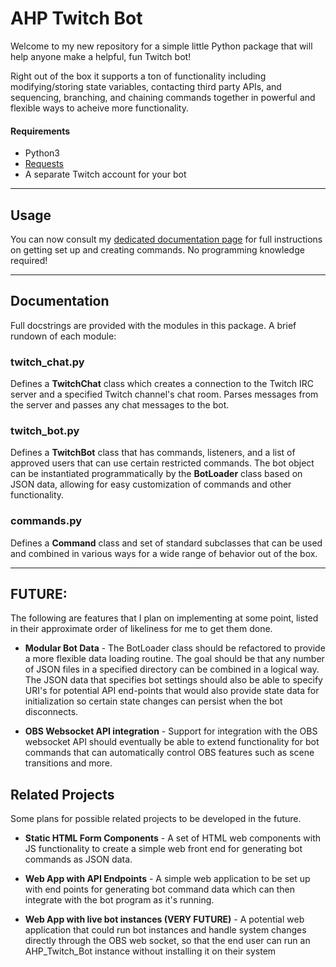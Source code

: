 # AHP Twitch Bot

Welcome to my new repository for a simple little
Python package that will help anyone make a helpful,
fun Twitch bot! 

Right out of the box it supports a ton of functionality including
modifying/storing state variables, contacting third party APIs,
and sequencing, branching, and chaining commands together in
powerful and flexible ways to acheive more functionality.

#### Requirements

* Python3
* [Requests](https://pypi.org/project/requests/)
* A separate Twitch account for your bot

---

## Usage

You can now consult my [dedicated documentation page](https://wstrother.github.io/ahp_twitch_bot_site/) for full instructions on getting set up and creating commands. No programming knowledge required!

---

## Documentation

Full docstrings are provided with the modules in this package. A brief
rundown of each module:

### twitch_chat.py

Defines a **TwitchChat** class which creates a connection to the
Twitch IRC server and a specified Twitch channel's chat room. Parses
messages from the server and passes any chat messages to the bot.

### twitch_bot.py

Defines a **TwitchBot** class that has commands, listeners, and a
list of approved users that can use certain restricted commands. The
bot object can be instantiated programmatically by the **BotLoader**
class based on JSON data, allowing for easy customization of commands
and other functionality.

### commands.py

Defines a **Command** class and set of standard subclasses that can
be used and combined in various ways for a wide range of behavior out
of the box.

---

## FUTURE:

The following are features that I plan on implementing at some point, listed
in their approximate order of likeliness for me to get them done.

* **Modular Bot Data** - The BotLoader class should be refactored to provide
a more flexible data loading routine. The goal should be that any number of
JSON files in a specified directory can be combined in a logical way. The
JSON data that specifies bot settings should also be able to specify URI's
for potential API end-points that would also provide state data for initialization so certain state changes can persist when the bot disconnects.


* **OBS Websocket API integration** - Support for integration with the OBS
websocket API should eventually be able to extend functionality for bot
commands that can automatically control OBS features such as scene transitions
and more.

## Related Projects

Some plans for possible related projects to be developed in the future.

* **Static HTML Form Components** - A set of HTML web components with JS functionality
to create a simple web front end for generating bot commands as JSON data.

* **Web App with API Endpoints** - A simple web application to be set up with
end points for generating bot command data which can then integrate with the
bot program as it's running.

* **Web App with live bot instances (VERY FUTURE)** - A potential web 
application that could run bot instances and handle system changes directly
through the OBS web socket, so that the end user can run an AHP_Twitch_Bot
instance without installing it on their system
